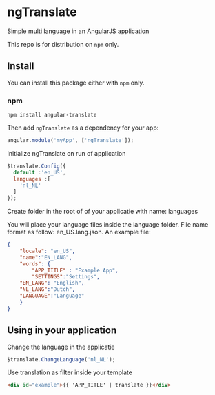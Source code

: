 # ngTranslate
Simple multi language in an AngularJS application

This repo is for distribution on `npm` only.

## Install

You can install this package either with `npm` only.

### npm

```shell
npm install angular-translate
```

Then add `ngTranslate` as a dependency for your app:

```javascript
angular.module('myApp', ['ngTranslate']);
```

Initialize ngTranslate on run of application

```javascript
$translate.Config({
  default :'en_US',
  languages :[
    'nl_NL'
  ]
});
```

Create folder in the root of of your applicatie with name: languages

You will place your language files inside the language folder. File name format as follow: en_US.lang.json. An example file:
```json
{
    "locale": "en_US",
    "name":"EN_LANG",
    "words": {
        "APP_TITLE" : "Example App",
        "SETTINGS":"Settings",
	"EN_LANG": "English",
	"NL_LANG":"Dutch",
	"LANGUAGE":"Language"
    }
}
```

## Using in your application

Change the language in the applicatie
```javascript
$translate.ChangeLanguage('nl_NL');
```

Use translation as filter inside your template
```html
<div id="example">{{ 'APP_TITLE' | translate }}</div>
```
